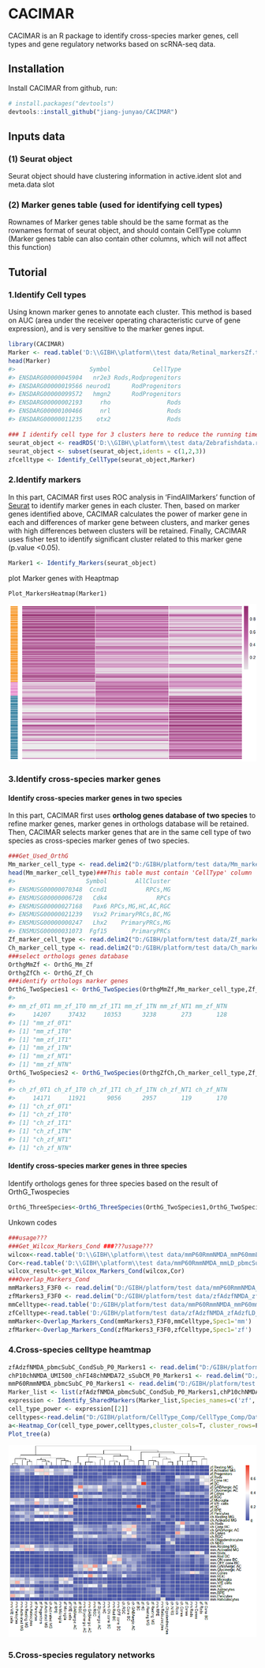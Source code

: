
<!-- README.md is generated from README.Rmd. Please edit that file -->

# CACIMAR

<!-- badges: start -->
<!-- badges: end -->

CACIMAR is an R package to identify cross-species marker genes, cell
types and gene regulatory networks based on scRNA-seq data.

## Installation

Install CACIMAR from github, run:

``` r
# install.packages("devtools")
devtools::install_github("jiang-junyao/CACIMAR")
```

## Inputs data

### (1) Seurat object

Seurat object should have clustering information in active.ident slot
and meta.data slot

### (2) Marker genes table (used for identifying cell types)

Rownames of Marker genes table should be the same format as the rownames
format of seurat object, and should contain CellType column (Marker
genes table can also contain other columns, which will not affect this
function)

## Tutorial

### 1.Identify Cell types

Using known marker genes to annotate each cluster. This method is based
on AUC (area under the receiver operating characteristic curve of gene
expression), and is very sensitive to the marker genes input.

``` r
library(CACIMAR)
Marker <- read.table('D:\\GIBH\\platform\\test data/Retinal_markersZf.txt',header = T)
head(Marker)
#>                     Symbol            CellType
#> ENSDARG00000045904   nr2e3 Rods,Rodprogenitors
#> ENSDARG00000019566 neurod1      RodProgenitors
#> ENSDARG00000099572   hmgn2      RodProgenitors
#> ENSDARG00000002193     rho                Rods
#> ENSDARG00000100466     nrl                Rods
#> ENSDARG00000011235    otx2                Rods
```

``` r
### I identify cell type for 3 clusters here to reduce the running time
seurat_object <- readRDS('D:\\GIBH\\platform\\test data/Zebrafishdata.rds')
seurat_object <- subset(seurat_object,idents = c(1,2,3))
zfcelltype <- Identify_CellType(seurat_object,Marker)
```

### 2.Identify markers

In this part, CACIMAR first uses ROC analysis in ‘FindAllMarkers’
function of
[Seurat](https://satijalab.org/seurat/articles/get_started.html) to
identify marker genes in each cluster. Then, based on marker genes
identified above, CACIMAR calculates the power of marker gene in each
and differences of marker gene between clusters, and marker genes with
high differences between clusters will be retained. Finally, CACIMAR
uses fisher test to identify significant cluster related to this marker
gene (p.value &lt;0.05).

``` r
Marker1 <- Identify_Markers(seurat_object)
```

plot Marker genes with Heaptmap

    Plot_MarkersHeatmap(Marker1)

![Marker](Readme%20figure/Marker_pheatmap.png)

### 3.Identify cross-species marker genes

#### Identify cross-species marker genes in two species

In this part, CACIMAR first uses **ortholog genes database of two
species** to refine marker genes, marker genes in orthologs database
will be retained. Then, CACIMAR selects marker genes that are in the
same cell type of two species as cross-species marker genes of two
species.

``` r
###Get_Used_OrthG
Mm_marker_cell_type <- read.delim2("D:/GIBH/platform/test data/Mm_marker_cell_type.txt")
head(Mm_marker_cell_type)###This table must contain 'CellType' column
#>                    Symbol        AllCluster
#> ENSMUSG00000070348  Ccnd1           RPCs,MG
#> ENSMUSG00000006728   Cdk4              RPCs
#> ENSMUSG00000027168   Pax6 RPCs,MG,HC,AC,RGC
#> ENSMUSG00000021239   Vsx2 PrimaryPRCs,BC,MG
#> ENSMUSG00000000247   Lhx2    PrimaryPRCs,MG
#> ENSMUSG00000031073  Fgf15       PrimaryPRCs
Zf_marker_cell_type <- read.delim2("D:/GIBH/platform/test data/Zf_marker_cell_type.txt")
Ch_marker_cell_type <- read.delim2("D:/GIBH/platform/test data/Ch_marker_cell_type.txt")
###select orthologs genes database
OrthgMmZf <- OrthG_Mm_Zf
OrthgZfCh <- OrthG_Zf_Ch
###identify orthologs marker genes
OrthG_TwoSpecies1 <- OrthG_TwoSpecies(OrthgMmZf,Mm_marker_cell_type,Zf_marker_cell_type,Species_name1 = 'mm',Species_name2 = 'zf')
#> 
#> mm_zf_0T1 mm_zf_1T0 mm_zf_1T1 mm_zf_1TN mm_zf_NT1 mm_zf_NTN 
#>     14207     37432     10353      3238       273       128 
#> [1] "mm_zf_0T1"
#> [1] "mm_zf_1T0"
#> [1] "mm_zf_1T1"
#> [1] "mm_zf_1TN"
#> [1] "mm_zf_NT1"
#> [1] "mm_zf_NTN"
OrthG_TwoSpecies2 <- OrthG_TwoSpecies(OrthgZfCh,Ch_marker_cell_type,Zf_marker_cell_type,Species_name1 = 'ch',Species_name2 = 'zf')
#> 
#> ch_zf_0T1 ch_zf_1T0 ch_zf_1T1 ch_zf_1TN ch_zf_NT1 ch_zf_NTN 
#>     14171     11921      9056      2957       119       170 
#> [1] "ch_zf_0T1"
#> [1] "ch_zf_1T0"
#> [1] "ch_zf_1T1"
#> [1] "ch_zf_1TN"
#> [1] "ch_zf_NT1"
#> [1] "ch_zf_NTN"
```

#### Identify cross-species marker genes in three species

Identify orthologs genes for three species based on the result of
OrthG\_Twospecies

``` r
OrthG_ThreeSpecies<-OrthG_ThreeSpecies(OrthG_TwoSpecies1,OrthG_TwoSpecies2,c('mm','zf','zf','ch'))
```

Unkown codes

``` r
###usage???
###Get_Wilcox_Markers_Cond ###???usage???
wilcox<-read.table('D:\\GIBH\\platform\\test data/mmP60RmmNMDA_mmP60mmLD_wilcoxMG_MarkerGenes.txt')
Cor<-read.table('D:\\GIBH\\platform\\test data/mmP60RmmNMDA_mmLD_pbmcSubC_MG_Bin50_R5_GeneCor.txt',header = T)
wilcox_result<-get_Wilcox_Markers_Cond(wilcox,Cor)
###Overlap_Markers_Cond
mmMarkers3_F3F0 <- read.delim("D:/GIBH/platform/test data/mmP60RmmNMDA_mmP60mmLD_P03_Markers3_F3F0.txt")
zfMarkers3_F3F0 <- read.delim("D:/GIBH/platform/test data/zfAdzfNMDA_zfAdzfLD_zfAdzfTR_P03_Markers3_F3F0.txt")
mmCelltype<-read.table('D:/GIBH/platform/test data/mmP60RmmNMDA_mmP60mmLD_Cell_Types.txt',header = T)
zfCelltype<-read.table('D:/GIBH/platform/test data/zfAdzfNMDA_zfAdzfLD_zfAdzfTR_Cell_Types.txt',header = T)
mmMarker<-Overlap_Markers_Cond(mmMarkers3_F3F0,mmCelltype,Spec1='mm')
zfMarker<-Overlap_Markers_Cond(zfMarkers3_F3F0,zfCelltype,Spec1='zf')
```

### 4.Cross-species celltype heamtmap

``` r
zfAdzfNMDA_pbmcSubC_CondSub_P0_Markers1 <- read.delim("D:/GIBH/platform/test data/cell type/zfAdzfNMDA_pbmcSubC_CondSub_P0_Markers1.txt")
chP10chNMDA_UMI500_chFI48chNMDA72_sSubCM_P0_Markers1 <- read.delim("D:/GIBH/platform/test data/cell type/chP10chNMDA_UMI500_chFI48chNMDA72_sSubCM_P0_Markers1.txt")
mmP60RmmNMDA_pbmcSubC_P0_Markers1 <- read.delim("D:/GIBH/platform/test data/cell type/mmP60RmmNMDA_pbmcSubC_P0_Markers1.txt")
Marker_list <- list(zfAdzfNMDA_pbmcSubC_CondSub_P0_Markers1,chP10chNMDA_UMI500_chFI48chNMDA72_sSubCM_P0_Markers1,mmP60RmmNMDA_pbmcSubC_P0_Markers1)
expression <- Identify_SharedMarkers(Marker_list,Species_names=c('zf','ch','mm'))
cell_type_power <- expression[[2]]
celltypes<-read.delim("D:/GIBH/platform/CellType_Comp/CellType_Comp/Data/mmP60RmmNMDA_chP10chNMDA_zfAdzfNMDA_Cell_Types.txt")
a<-Heatmap_Cor(cell_type_power,celltypes,cluster_cols=T, cluster_rows=F)
Plot_tree(a)
```

![Marker](Readme%20figure/Cell_type.png)

### 5.Cross-species regulatory networks
